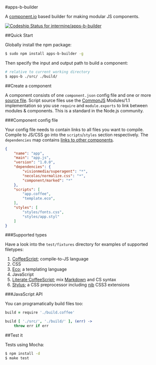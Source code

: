 #apps-b-builder

A [component.io](https://github.com/component/component) based builder for making modular JS components.

[ ![Codeship Status for intermine/apps-b-builder](https://www.codeship.io/projects/5416ca40-118b-0131-48c9-420f81acb815/status?branch=master)](https://www.codeship.io/projects/7802)

##Quick Start

Globally install the npm package:

```bash
$ sudo npm install apps-b-builder -g
```

Then specify the input and output path to build a component:

```bash
# relative to current working directory
$ apps-b ./src/ ./build/
```

##Create a component

A component consists of one `component.json` config file and one or more [source file](#supported-types). Script source files use the [CommonJS](http://wiki.commonjs.org/wiki/Modules/1.1) Modules/1.1 implementation so you use `require` and `module.exports` to link between modules & components. This is a standard in the Node.js community.

###Component config file

Your config file needs to contain links to all files you want to compile. Compile to JS/CSS go into the `scripts`/`styles` section respectively. The `dependencies` map contains [links to other components](https://github.com/component/component/wiki/Components).

```json
{
    "name": "app",
    "main": "app.js",
    "version": "1.0.0",
    "dependencies": {
        "visionmedia/superagent": "*",
        "necolas/normalize.css": "*",
        "component/marked": "*"
    },
    "scripts": [
        "app.coffee",
        "template.eco",
    ],
    "styles": [
        "styles/fonts.css",
        "styles/app.styl"
    ]
}
```

###Supported types

Have a look into the `test/fixtures` directory for examples of supported filetypes:

1. [CoffeeScript](http://coffeescript.org/); compile-to-JS language
1. CSS
1. [Eco](https://github.com/sstephenson/eco); a templating language
1. JavaScript
1. [Literate CoffeeScript](http://coffeescript.org/#literate); mix [Markdown](http://daringfireball.net/projects/markdown/) and CS syntax
1. [Stylus](http://learnboost.github.io/stylus/); a CSS preprocessor including [nib](http://visionmedia.github.io/nib/) CSS3 extensions

###JavaScript API

You can programatically build files too:

```coffeescript
build = require './build.coffee'

build [ './src/', './build/' ], (err) ->
    throw err if err
```

##Test it

Tests using Mocha:

```bash
$ npm install -d
$ make test
```